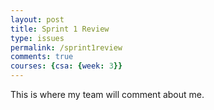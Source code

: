 ```yaml
---
layout: post
title: Sprint 1 Review
type: issues
permalink: /sprint1review
comments: true
courses: {csa: {week: 3}}
---
```

This is where my team will comment about me.